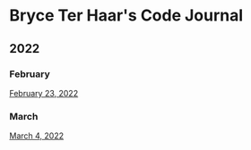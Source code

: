 # Bryce Ter Haar's Code Journal

## 2022
### February
[February 23, 2022](2022/Feb23.md)

### March
[March 4, 2022](2022/SOLID/March4.md)
